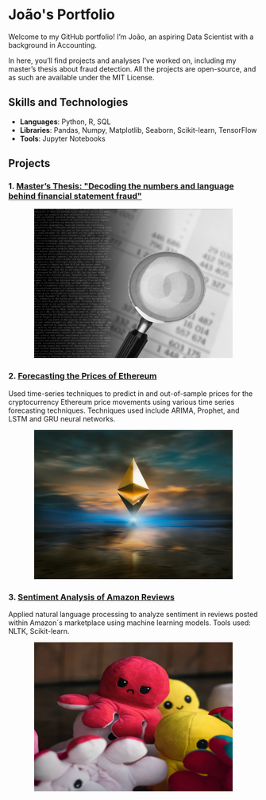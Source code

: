 # João's Portfolio

Welcome to my GitHub portfolio! I’m João, an aspiring Data Scientist with a background in Accounting.

In here, you’ll find projects and analyses I’ve worked on, including my master’s thesis about fraud detection. All the projects are open-source, and as such are available under the MIT License.

## Skills and Technologies
- **Languages**: Python, R, SQL
- **Libraries**: Pandas, Numpy, Matplotlib, Seaborn, Scikit-learn, TensorFlow
- **Tools**: Jupyter Notebooks

## Projects

### 1. [Master’s Thesis: "Decoding the numbers and language behind financial statement fraud"](https://github.com/JoaoBrasOliveira/masters_thesis)


<div align="center">
  <img src="images/Picture2.png" alt="Ethereum Price Prediction" width="400" height="300" />
</div>

### 2. [Forecasting the Prices of Ethereum](https://github.com/JoaoBrasOliveira/ethereum)
Used time-series techniques to predict in and out-of-sample prices for the cryptocurrency Ethereum price movements using various time series forecasting techniques. 
Techniques used include ARIMA, Prophet, and LSTM and GRU neural networks.

<div align="center">
  <img src="images/zoltan-tasi-uNXmhzcQjxg-unsplash.jpg" alt="Ethereum Price Prediction" width="400" height="300" />
</div>

### 3. [Sentiment Analysis of Amazon Reviews](https://github.com/JoaoBrasOliveira/amazonreviews_sentiment_analysis)
Applied natural language processing to analyze sentiment in reviews posted within Amazon´s marketplace using machine learning models.
Tools used: NLTK, Scikit-learn.

<div align="center">
  <img src="images/mahdi-bafande-qgJ1rt7TeeY-unsplash.jpg" alt="Amazon Reviews Sentiment Analysis" width="400" height="300" />
</div>
